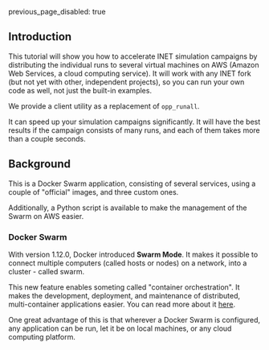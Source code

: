 previous_page_disabled: true

## Introduction


This tutorial will show you how to accelerate INET simulation campaigns by
distributing the individual runs to several virtual machines on AWS (Amazon Web Services,
a cloud computing service).
It will work with any INET fork (but not yet with other, independent projects),
so you can run your own code as well, not just the built-in examples.

We provide a client utility as a replacement of `opp_runall`.

It can speed up your simulation campaigns significantly.
It will have the best results if the campaign consists of many runs,
and each of them takes more than a couple seconds.


## Background

This is a Docker Swarm application, consisting of several services, using a couple
of "official" images, and three custom ones.

Additionally, a Python script is available to make the management of the Swarm on AWS
easier.

### Docker Swarm


With version 1.12.0, Docker introduced **Swarm Mode**. It makes it possible to
connect multiple computers (called hosts or nodes) on a network, into a cluster - called swarm.

This new feature enables someting called "container orchestration". It makes the development, deployment,
and maintenance of distributed, multi-container applications easier. You can read
more about it [here](https://docs.docker.com/engine/swarm/).

One great advantage of this is that wherever a Docker Swarm is configured, any
application can be run, let it be on local machines, or any cloud computing platform.
